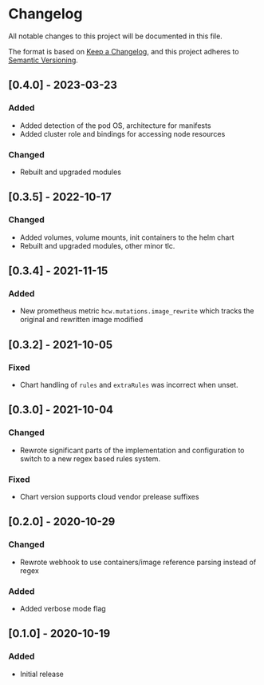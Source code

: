 # Changelog
All notable changes to this project will be documented in this file.

The format is based on [Keep a Changelog](https://keepachangelog.com/en/1.0.0/),
and this project adheres to [Semantic Versioning](https://semver.org/spec/v2.0.0.html).

## [0.4.0] - 2023-03-23
### Added
- Added detection of the pod OS, architecture for manifests
- Added cluster role and bindings for accessing node resources
### Changed
- Rebuilt and upgraded modules

## [0.3.5] - 2022-10-17
### Changed
- Added volumes, volume mounts, init containers to the helm chart
- Rebuilt and upgraded modules, other minor tlc.

## [0.3.4] - 2021-11-15
### Added
- New prometheus metric `hcw.mutations.image_rewrite` which tracks the original and rewritten image modified

## [0.3.2] - 2021-10-05
### Fixed
- Chart handling of `rules` and `extraRules` was incorrect when unset.

## [0.3.0] - 2021-10-04
### Changed
- Rewrote significant parts of the implementation and configuration to switch to a new regex based rules system.
### Fixed
- Chart version supports cloud vendor prelease suffixes

## [0.2.0] - 2020-10-29
### Changed
- Rewrote webhook to use containers/image reference parsing instead of regex
### Added
- Added verbose mode flag

## [0.1.0] - 2020-10-19
### Added
- Initial release
